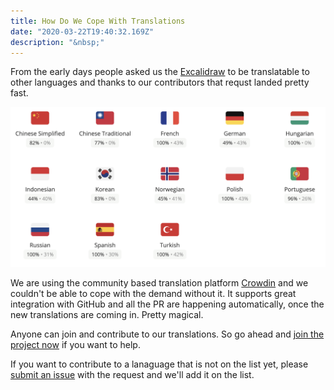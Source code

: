 ```yaml
---
title: How Do We Cope With Translations
date: "2020-03-22T19:40:32.169Z"
description: "&nbsp;"
---
```


From the early days people asked us the [Excalidraw](https://excalidraw.com) to be translatable to other languages and thanks to our contributors that requst landed pretty fast.

<!-- end -->

[![Crowdin Languages](crowdin.png)](https://crowdin.com/project/excalidraw)

We are using the community based translation platform [Crowdin](https://crowdin.com) and we couldn't be able to cope with the demand without it. It supports great integration with GitHub and all the PR are happening automatically, once the new translations are coming in. Pretty magical.

Anyone can join and contribute to our translations. So go ahead and [join the project now](https://crowdin.com/project/excalidraw) if you want to help.

If you want to contribute to a lanaguage that is not on the list yet, please [submit an issue](https://github.com/excalidraw/excalidraw/issues/new) with the request and we'll add it on the list.
